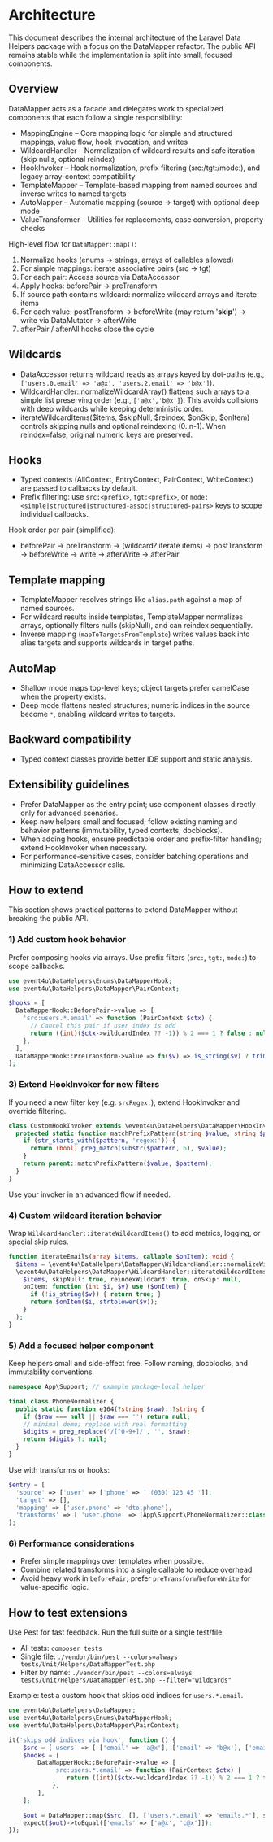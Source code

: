 # Architecture

This document describes the internal architecture of the Laravel Data Helpers package with a focus on the DataMapper refactor. The public
API remains stable while the implementation is split into small, focused components.

## Overview

DataMapper acts as a facade and delegates work to specialized components that each follow a single responsibility:

- MappingEngine – Core mapping logic for simple and structured mappings, value flow, hook invocation, and writes
- WildcardHandler – Normalization of wildcard results and safe iteration (skip nulls, optional reindex)
- HookInvoker – Hook normalization, prefix filtering (src:/tgt:/mode:), and legacy array-context compatibility
- TemplateMapper – Template-based mapping from named sources and inverse writes to named targets
- AutoMapper – Automatic mapping (source → target) with optional deep mode
- ValueTransformer – Utilities for replacements, case conversion, property checks

High-level flow for `DataMapper::map()`:

1) Normalize hooks (enums → strings, arrays of callables allowed)
2) For simple mappings: iterate associative pairs (src → tgt)
3) For each pair: Access source via DataAccessor
4) Apply hooks: beforePair → preTransform
5) If source path contains wildcard: normalize wildcard arrays and iterate items
6) For each value: postTransform → beforeWrite (may return '__skip__') → write via DataMutator → afterWrite
7) afterPair / afterAll hooks close the cycle

## Wildcards

- DataAccessor returns wildcard reads as arrays keyed by dot-paths (e.g., `['users.0.email' => 'a@x', 'users.2.email' => 'b@x']`).
- WildcardHandler::normalizeWildcardArray() flattens such arrays to a simple list preserving order (e.g., `['a@x','b@x']`). This avoids
  collisions with deep wildcards while keeping deterministic order.
- iterateWildcardItems($items, $skipNull, $reindex, $onSkip, $onItem) controls skipping nulls and optional reindexing (0..n-1). When
  reindex=false, original numeric keys are preserved.

## Hooks

- Typed contexts (AllContext, EntryContext, PairContext, WriteContext) are passed to callbacks by default.
- Prefix filtering: use `src:<prefix>`, `tgt:<prefix>`, or `mode:<simple|structured|structured-assoc|structured-pairs>` keys to scope
  individual callbacks.

Hook order per pair (simplified):

- beforePair → preTransform → (wildcard? iterate items) → postTransform → beforeWrite → write → afterWrite → afterPair

## Template mapping

- TemplateMapper resolves strings like `alias.path` against a map of named sources.
- For wildcard results inside templates, TemplateMapper normalizes arrays, optionally filters nulls (skipNull), and can reindex
  sequentially.
- Inverse mapping (`mapToTargetsFromTemplate`) writes values back into alias targets and supports wildcards in target paths.

## AutoMap

- Shallow mode maps top-level keys; object targets prefer camelCase when the property exists.
- Deep mode flattens nested structures; numeric indices in the source become `*`, enabling wildcard writes to targets.

## Backward compatibility

- Typed context classes provide better IDE support and static analysis.

## Extensibility guidelines

- Prefer DataMapper as the entry point; use component classes directly only for advanced scenarios.
- Keep new helpers small and focused; follow existing naming and behavior patterns (immutability, typed contexts, docblocks).
- When adding hooks, ensure predictable order and prefix-filter handling; extend HookInvoker when necessary.
- For performance-sensitive cases, consider batching operations and minimizing DataAccessor calls.

## How to extend

This section shows practical patterns to extend DataMapper without breaking the public API.

### 1) Add custom hook behavior

Prefer composing hooks via arrays. Use prefix filters (`src:`, `tgt:`, `mode:`) to scope callbacks.

```php
use event4u\DataHelpers\Enums\DataMapperHook;
use event4u\DataHelpers\DataMapper\PairContext;

$hooks = [
  DataMapperHook::BeforePair->value => [
    'src:users.*.email' => function (PairContext $ctx) {
      // Cancel this pair if user index is odd
      return ((int)($ctx->wildcardIndex ?? -1)) % 2 === 1 ? false : null;
    },
  ],
  DataMapperHook::PreTransform->value => fn($v) => is_string($v) ? trim($v) : $v,
];
```

### 3) Extend HookInvoker for new filters

If you need a new filter key (e.g. `srcRegex:`), extend HookInvoker and override filtering.

```php
class CustomHookInvoker extends \event4u\DataHelpers\DataMapper\HookInvoker {
  protected static function matchPrefixPattern(string $value, string $pattern): bool {
    if (str_starts_with($pattern, 'regex:')) {
      return (bool) preg_match(substr($pattern, 6), $value);
    }
    return parent::matchPrefixPattern($value, $pattern);
  }
}
```

Use your invoker in an advanced flow if needed.

### 4) Custom wildcard iteration behavior

Wrap `WildcardHandler::iterateWildcardItems()` to add metrics, logging, or special skip rules.

```php
function iterateEmails(array $items, callable $onItem): void {
  $items = \event4u\DataHelpers\DataMapper\WildcardHandler::normalizeWildcardArray($items);
  \event4u\DataHelpers\DataMapper\WildcardHandler::iterateWildcardItems(
    $items, skipNull: true, reindexWildcard: true, onSkip: null,
    onItem: function (int $i, $v) use ($onItem) {
      if (!is_string($v)) { return true; }
      return $onItem($i, strtolower($v));
    }
  );
}
```

### 5) Add a focused helper component

Keep helpers small and side‑effect free. Follow naming, docblocks, and immutability conventions.

```php
namespace App\Support; // example package-local helper

final class PhoneNormalizer {
  public static function e164(?string $raw): ?string {
    if ($raw === null || $raw === '') return null;
    // minimal demo; replace with real formatting
    $digits = preg_replace('/[^0-9+]/', '', $raw);
    return $digits ?: null;
  }
}
```

Use with transforms or hooks:

```php
$entry = [
  'source' => ['user' => ['phone' => ' (030) 123 45 ']],
  'target' => [],
  'mapping' => ['user.phone' => 'dto.phone'],
  'transforms' => [ 'user.phone' => [App\Support\PhoneNormalizer::class, 'e164'] ],
];
```

### 6) Performance considerations

- Prefer simple mappings over templates when possible.
- Combine related transforms into a single callable to reduce overhead.
- Avoid heavy work in `beforePair`; prefer `preTransform`/`beforeWrite` for value-specific logic.

## How to test extensions

Use Pest for fast feedback. Run the full suite or a single test/file.

- All tests: `composer tests`
- Single file: `./vendor/bin/pest --colors=always tests/Unit/Helpers/DataMapperTest.php`
- Filter by name: `./vendor/bin/pest --colors=always tests/Unit/Helpers/DataMapperTest.php --filter="wildcards"`

Example: test a custom hook that skips odd indices for `users.*.email`.

```php
use event4u\DataHelpers\DataMapper;
use event4u\DataHelpers\Enums\DataMapperHook;
use event4u\DataHelpers\DataMapper\PairContext;

it('skips odd indices via hook', function () {
    $src = ['users' => [ ['email' => 'a@x'], ['email' => 'b@x'], ['email' => 'c@x'] ]];
    $hooks = [
        DataMapperHook::BeforePair->value => [
            'src:users.*.email' => function (PairContext $ctx) {
                return ((int)($ctx->wildcardIndex ?? -1)) % 2 === 1 ? false : null;
            },
        ],
    ];

    $out = DataMapper::map($src, [], ['users.*.email' => 'emails.*'], skipNull: true, reindexWildcard: true, hooks: $hooks);
    expect($out)->toEqual(['emails' => ['a@x', 'c@x']]);
});
```
